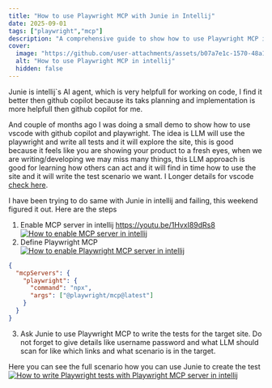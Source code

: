 ```yaml
---
title: "How to use Playwright MCP with Junie in Intellij"
date: 2025-09-01
tags: ["playwright","mcp"]
description: "A comprehensive guide to show how to use Playwright MCP inside intellij with Junie"
cover:
  image: "https://github.com/user-attachments/assets/b07a7e1c-1570-48a1-b75b-47250775223d"
  alt: "How to use Playwright MCP in intellij"
  hidden: false
---
```

Junie is intellij`s AI agent, which is very helpfull for working on code, I find it better then github copilot because its taks planning and implementation is more helpfull then github copilot for me.

And couple of months ago I was doing a small demo to show how to use vscode with github copilot and playwright. The idea is LLM will use the playwright and write all tests and it will explore the site, this is good because it feels like you are showing your product to a fresh eyes, when we are writing/developing we may miss many things, this LLM approach is good for learning how others can act and it will find in time how to use the site and it will write the test scenario we want. I Longer details for vscode [check here](https://www.youtube.com/watch?v=zyOJfGtJ3Rw).

I have been trying to do same with Junie in intellij and failing, this weekend figured it out. Here are the steps
1. Enable MCP server in intellij https://youtu.be/1HvxI89dRs8
[![How to enable MCP server in intellij](https://img.youtube.com/vi/1HvxI89dRs8/0.jpg)](https://www.youtube.com/watch?v=1HvxI89dRs8)
2. Define Playwright MCP 
[![How to enable Playwright MCP server in intellij](https://img.youtube.com/vi/qrWdIXnn6ck/0.jpg)](https://youtu.be/qrWdIXnn6ck)

```json
{
  "mcpServers": {
    "playwright": {
      "command": "npx",
      "args": ["@playwright/mcp@latest"]
    }
  }
}
```
3. Ask Junie to use Playwright MCP to write the tests for the target site. Do not forget to give details like username password and what LLM should scan for like which links and what scenario is in the target. 

Here you can see the full scenario how you can use Junie to create the test
[![How to write Playwright  tests with Playwright MCP server in intellij](https://img.youtube.com/vi/L3A7dMY4cmk/0.jpg)](https://youtu.be/L3A7dMY4cmk)